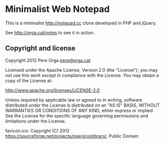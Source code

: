 Minimalist Web Notepad
======================

This is a minimalist http://notepad.cc clone developed in PHP and
jQuery.

See http://orga.cat/notes to see it in action.


Copyright and license
---------------------

Copyright 2012 Pere Orga <pere@orga.cat>

Licensed under the Apache License, Version 2.0 (the "License");
you may not use this work except in compliance with the License.
You may obtain a copy of the License at:

   http://www.apache.org/licenses/LICENSE-2.0

Unless required by applicable law or agreed to in writing, software
distributed under the License is distributed on an "AS IS" BASIS,
WITHOUT WARRANTIES OR CONDITIONS OF ANY KIND, either express or implied.
See the License for the specific language governing permissions and
limitations under the License.


favicon.ico: Copyright (C) 2012 https://sourceforge.net/projects/openiconlibrary/, Public Domain
